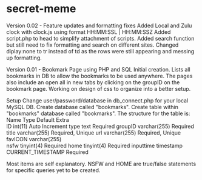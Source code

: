 secret-meme
===========

Version 0.02 - Feature updates and formatting fixes
Added Local and Zulu clock with clock.js using format HH:MM:SSL | HH:MM:SSZ
Added script.php to head to simplify attachment of scripts.
Added search function but still need to fix formatting and search on different sites.
Changed diplay:none to tr instead of td as the rows were still appearing and messing up formatting.


Version 0.01 - Bookmark Page using PHP and SQL
Initial creation. Lists all bookmarks in DB to allow the bookmarks to be used anywhere. The pages also include an open all in new tabs by clicking on the groupID on the bookmark page. Working on design of css to organize into a better setup.

Setup
Change user/password/database in db_connect.php for your local MySQL DB.
Create database called "bookmarks".
Create table within "bookmarks" database called "bookmarks".
The structure for the table is:
Name		Type		Default			Extra	
ID 		int(11) 				Auto Increment
type		text					Required
groupID		varchar(255)				Required
title		varchar(255)				Required, Unique
url		varchar(255)				Required, Unique
favICON		varchar(255)	
nsfw		tinyint(4)				Required
home		tinyint(4)				Required
inputtime	timestamp	CURRENT_TIMESTAMP	Required

Most items are self explanatory. NSFW and HOME are true/false statements for specific queries yet to be created.
